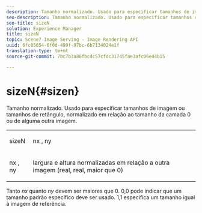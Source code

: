```yaml
---
description: Tamanho normalizado. Usado para especificar tamanhos de imagem ou tamanhos de retângulo, normalizado em relação ao tamanho da camada 0 ou de alguma outra imagem.
seo-description: Tamanho normalizado. Usado para especificar tamanhos de imagem ou tamanhos de retângulo, normalizado em relação ao tamanho da camada 0 ou de alguma outra imagem.
seo-title: sizeN
solution: Experience Manager
title: sizeN
topic: Scene7 Image Serving - Image Rendering API
uuid: 6fc05654-6f0d-499f-97bc-6b7134024e1f
translation-type: tm+mt
source-git-commit: 7bc7b3a86fbcdc57cfdc31745fae3afc06e44b15

---
```



# sizeN{#sizen}

Tamanho normalizado. Usado para especificar tamanhos de imagem ou tamanhos de retângulo, normalizado em relação ao tamanho da camada 0 ou de alguma outra imagem.

<table id="simpletable_BB36205775D4447084E527E2630D28B9"> 
 <tr class="strow"> 
  <td class="stentry"> <p><span class="codeph"> <span class="varname"> sizeN</span></span> </p></td> 
  <td class="stentry"> <p><span class="codeph"> <span class="varname"> nx</span> </span>, <span class="codeph"><span class="varname"> ny</span></span> </p></td> 
 </tr> 
 <tr class="strow"> 
  <td class="stentry"> <p><span class="codeph"> <span class="varname"> nx</span> </span>, <span class="codeph"><span class="varname"> ny</span></span> </p></td> 
  <td class="stentry"> <p>largura e altura normalizadas em relação a outra imagem (real, real, maior que 0) </p></td> 
 </tr> 
</table>

Tanto *nx* quanto *ny* devem ser maiores que 0. 0,0 pode indicar que um tamanho padrão específico deve ser usado. 1,1 especifica um tamanho igual à imagem de referência.
